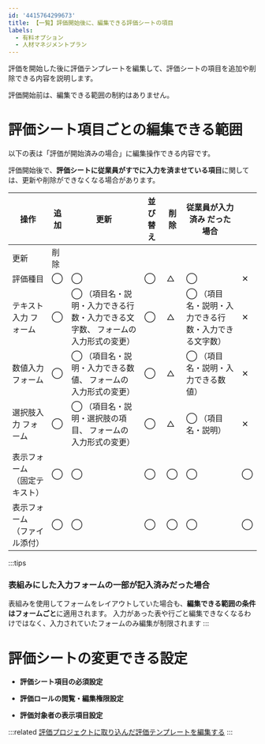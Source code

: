 ```yaml
---
id: '4415764299673'
title: 【一覧】評価開始後に、編集できる評価シートの項目
labels:
  - 有料オプション
  - 人材マネジメントプラン
---
```

評価を開始した後に評価テンプレートを編集して、評価シートの項目を追加や削除できる内容を説明します。

評価開始前は、編集できる範囲の制約はありません。

# 評価シート項目ごとの編集できる範囲

以下の表は「評価が開始済みの場合」に編集操作できる内容です。

評価開始後で、**評価シートに従業員がすでに入力を済ませている項目**に関しては、更新や削除ができなくなる場合があります。

| 操作 | 追加 | 更新 | 並び替え | 削除 | 従業員が入力済み だった場合 |  |
| --- | --- | --- | --- | --- | --- | --- |
| 更新 | 削除 |
| 評価種目 | ◯ | ◯ | ◯ | △ | ◯ | ✕ |
| テキスト入力 フォーム | ◯ |   ◯ （項目名・説明・入力できる行数・入力できる文字数、  フォームの 入力形式の変更）   | ◯ | △ | ◯ （項目名・説明・入力できる行数・入力できる文字数） | ✕ |
| 数値入力 フォーム | ◯ |   ◯ （項目名・説明・入力できる数値、  フォームの 入力形式の変更）   | ◯ | △ |   ◯ （項目名・説明・入力できる数値）   | ✕ |
| 選択肢入力 フォーム | ◯ |   ◯ （項目名・説明・選択肢の項目、  フォームの 入力形式の変更）   | ◯ | △ | ◯ （項目名・説明） | ✕ |
| 表示フォーム （固定テキスト） | ◯ | ◯ | ◯ | ◯ | ◯ | ◯ |
| 表示フォーム （ファイル添付） | ◯ | ◯ | ◯ | ◯ | ◯ | ◯ |

:::tips
### 表組みにした入力フォームの一部が記入済みだった場合
表組みを使用してフォームをレイアウトしていた場合も、**編集できる範囲の条件はフォームごと**に適用されます。
入力があった表や行ごと編集できなくなるわけではなく、入力されていたフォームのみ編集が制限されます
:::

# 評価シートの変更できる設定

- **評価シート項目の必須設定**

- **評価ロールの閲覧・編集権限設定**

- **評価対象者の表示項目設定**

:::related
[評価プロジェクトに取り込んだ評価テンプレートを編集する](https://knowledge.smarthr.jp/hc/ja/articles/4407403708697)
:::
